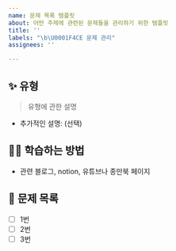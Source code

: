 ```yaml
---
name: 문제 목록 템플릿
about: 어떤 주제에 관련된 문제들을 관리하기 위한 템플릿
title: ''
labels: "\b\U0001F4CE 문제 관리"
assignees: ''

---
```


## ✨ 유형
> 유형에 관한 설명
- 추가적인 설명: (선택)

## 🧑‍💻 학습하는 방법
- 관련 블로그, notion, 유튜브나 종만북 페이지

## 📁 문제 목록
- [ ] 1번
- [ ] 2번
- [ ] 3번
